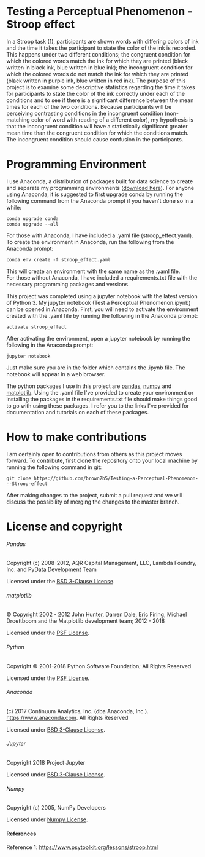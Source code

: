 # Testing a Perceptual Phenomenon - Stroop effect

In a Stroop task (1), participants are shown words with differing colors of ink and the time it takes the participant to state the color of the ink is recorded.  This happens under two different conditions;  the congruent condition for which the colored words match the ink for which they are printed (black written in black ink, blue written in blue ink);  the incongruent condition for which the colored words do not match the ink for which they are printed (black written in purple ink, blue written in red ink).  The purpose of this project is to examine some descriptive statistics regarding the time it takes for participants to state the color of the ink correctly under each of the conditions and to see if there is a significant difference between the mean times for each of the two conditions.  Because participants will be perceiving contrasting conditions in the incongruent condition (non-matching color of word with reading of a different color), my hypothesis is that the incongruent condition will have a statistically significant greater mean time than the congruent condition for which the conditions match. The incongruent condition should cause confusion in the participants.

# Programming Environment
I use Anaconda, a distribution of packages built for data science to create and separate my programming environments ([download here](https://www.anaconda.com/download/)).  For anyone using Anaconda, it is suggested to first upgrade conda by running the following command from the Anaconda prompt if you haven't done so in a while:
```
conda upgrade conda
conda upgrade --all
```

For those with Anaconda, I have included a .yaml file (stroop_effect.yaml).  To create the environment in Anaconda, run the following from the Anaconda prompt:
```
conda env create -f stroop_effect.yaml
```
This will create an environment with the same name as the .yaml file.  
For those without Anaconda, I have included a requirements.txt file with the necessary programming packages and versions.  

This project was completed using a jupyter notebook with the latest version of Python 3.  My jupyter notebook (Test a Perceptual Phenomenon.ipynb) can be opened in Anaconda.  First, you will need to activate the environment created with the .yaml file by running the following in the Anaconda prompt:
```
activate stroop_effect
```
After activating the environment, open a jupyter notebook by running the following in the Anaconda prompt:
```
jupyter notebook
```
Just make sure you are in the folder which contains the .ipynb file.  The notebook will appear in a web browser.

The python packages I use in this project are [pandas](https://pandas.pydata.org/), [numpy](http://www.numpy.org/) and [matplotlib](https://matplotlib.org/).  Using the .yaml file I've provided to create your environment or installing the packages in the requirements.txt file should make things good to go with using these packages.  I refer you to the links I've provided for documentation and tutorials on each of these packages.

# How to make contributions
I am certainly open to contributions from others as this project moves forward.  To contribute, first clone the repository onto your local machine by running the following command in git:
```
git clone https://github.com/brown2b5/Testing-a-Perceptual-Phenomenon---Stroop-effect
```

After making changes to the project, submit a pull request and we will discuss the possibility of merging the changes to the master branch.

# License and copyright

###### Pandas
Copyright (c) 2008-2012, AQR Capital Management, LLC, Lambda Foundry, Inc. and PyData Development Team

Licensed under the [BSD 3-Clause License](https://github.com/brown2b5/Testing-a-Perceptual-Phenomenon---Stroop-effect/blob/master/PANDAS%20License.txt).

###### matplotlib
© Copyright 2002 - 2012 John Hunter, Darren Dale, Eric Firing, Michael Droettboom and the Matplotlib development team; 2012 - 2018

Licensed under the [PSF License](https://github.com/brown2b5/Testing-a-Perceptual-Phenomenon---Stroop-effect/blob/master/MATPLOTLIB%20License.txt).

###### Python
Copyright © 2001-2018 Python Software Foundation; All Rights
Reserved

Licensed under the [PSF License](https://github.com/brown2b5/Testing-a-Perceptual-Phenomenon---Stroop-effect/blob/master/PYTHON%20License.txt).

###### Anaconda

(c) 2017 Continuum Analytics, Inc. (dba Anaconda, Inc.). https://www.anaconda.com. All Rights Reserved

Licensed under [BSD 3-Clause License](https://github.com/brown2b5/Testing-a-Perceptual-Phenomenon---Stroop-effect/blob/master/CONDA%20License.txt).

###### Jupyter

Copyright 2018 Project Jupyter

Licensed under [BSD 3-Clause License](https://github.com/brown2b5/Testing-a-Perceptual-Phenomenon---Stroop-effect/blob/master/JUPYTER%20License.txt).

###### Numpy

Copyright (c) 2005, NumPy Developers

Licensed under [Numpy License](https://github.com/brown2b5/Testing-a-Perceptual-Phenomenon---Stroop-effect/blob/master/NUMPY%20License.txt).


####                       **References**
Reference 1: https://www.psytoolkit.org/lessons/stroop.html
